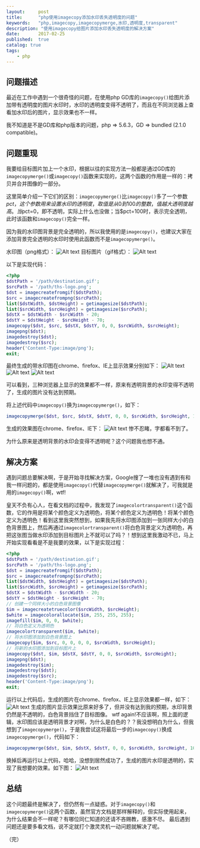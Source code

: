 ```yaml
---
layout:     post
title:      "php使用imagecopy添加水印丢失透明度的问题"
keywords:   "php,imagecopy,imagecopymerge,水印,透明度,transparent" 
description: "使用imagecopy给图片添加水印丢失透明度的解决方案"
date:       2017-02-25
published:  true 
catalog: true
tags:
    - php 
---
```


## 问题描述
最近在工作中遇到一个很奇怪的问题，在使用php GD库的`imagecopy()`给图片添加带有透明度的图片水印时，水印的透明度变得不透明了，而且在不同浏览器上查看加水印后的图片，显示效果也不一样。

我不知道是不是GD库和php版本的问题，php => 5.6.3，GD => bundled (2.1.0 compatible)。

## 问题重现
我要给目标图片加上一个水印，根据以往的实现方法一般都是通过GD库的`imagecopymerge()`或`imagecopy()`函数来实现的，这两个函数的作用是一样的：拷贝并合并图像的一部分。

这里简单介绍一下它们的区别：`imagecopymerge()`比`imagecopy()`多了一个参数$pct，这个参数用来设置水印的透明度，取值是从0到100的整数，值越大透明度越高。当$pct=0，即不透明，实际上什么也没做；当$pct=100时，表示完全透明，此时该函数和`imagecopy()`完全一样。

因为我的水印图背景是完全透明的，所以我使用的是`imagecopy()`，也建议大家在添加背景完全透明的水印时使用此函数而不是`imagecopymerge()`。

水印图（png格式）：
![Alt text](/img/2017/02/ths-logo.png)
目标图片（gif格式）：
![Alt text](/img/2017/02/destination.PNG)

以下是实现代码：

```php
<?php
$dstPath = '/path/destination.gif';
$srcPath = '/path/ths-logo.png';
$dst = imagecreatefromgif($dstPath);
$src = imagecreatefrompng($srcPath);
list($dstWidth, $dstHeight) = getimagesize($dstPath);
list($srcWidth, $srcHeight) = getimagesize($srcPath);
$dstX = $dstWidth - $srcWidth - 20;
$dstY = $dstHeight - $srcHeight - 70;
imagecopy($dst, $src, $dstX, $dstY, 0, 0, $srcWidth, $srcHeight);
imagepng($dst);
imagedestroy($dst);
imagedestroy($src);
header('Content-Type:image/png');
exit;
```

最终生成的带水印图在chrome、firefox、IE上显示效果分别如下：
![Alt text](/img/2017/02/chrome.PNG)
![Alt text](/img/2017/02/firefox.PNG)
![Alt text](/img/2017/02/IE.PNG)

可以看到，三种浏览器上显示的效果都不一样，原来有透明背景的水印变得不透明了，生成的图片没有达到预期。

将上述代码中`imagecopy()`换为`imagecopymerge()`，如下：
```php
imagecopymerge($dst, $src, $dstX, $dstY, 0, 0, $srcWidth, $srcHeight, 100);
```

生成的效果图在chrome、firefox、IE下：
![Alt text](/img/2017/02/chrome-3.PNG)
惨不忍睹，字都看不到了。

为什么原来是透明背景的水印会变得不透明呢？这个问题我也想不通。

## 解决方案
遇到问题总要解决啊，于是开始寻找解决方案，Google搜了一堆也没有遇到有和我一样问题的，都是使用`imagecopy()`代替`imagecopymerge()`就解决了，可我就是用的`imagecopy()`啊，wtf!

皇天不负有心人，在看文档的过程中，我发现了`imagecolortransparent()`这个函数，它的作用是将某个颜色定义为透明色，将某个颜色定义为透明色！将某个颜色定义为透明色！看到这里我突然想到，如果我先将水印图添加到一张同样大小的白色背景图上，然后再通过`imagecolortransparent()`将白色背景定义为透明色，再把这张图当做水印添加到目标图片上不就可以了吗？！想到这里我激动不已，马上开始实现看看是不是我要的效果，以下是实现过程：

```php
<?php
$dstPath = '/path/destination.gif';
$srcPath = '/path/ths-logo.png';
$dst = imagecreatefromgif($dstPath);
$src = imagecreatefrompng($srcPath);
list($dstWidth, $dstHeight) = getimagesize($dstPath);
list($srcWidth, $srcHeight) = getimagesize($srcPath);
$dstX = $dstWidth - $srcWidth - 20;
$dstY = $dstHeight - $srcHeight - 70;
// 创建一个同样大小的白色背景图像
$im = imagecreatetruecolor($srcWidth, $srcHeight);
$white = imagecolorallocate($im, 255, 255, 255);
imagefill($im, 0, 0, $white);
// 将白色定义为透明色
imagecolortransparent($im, $white);
// 将水印图添加到白色背景图上
imagecopy($im, $src, 0, 0, 0, 0, $srcWidth, $srcHeight);
// 将新的水印图添加到目标图片上
imagecopy($dst, $im, $dstX, $dstY, 0, 0, $srcWidth, $srcHeight);
imagepng($dst);
imagedestroy($im);
imagedestroy($dst);
imagedestroy($src);
header('Content-Type:image/png');
exit;
```

运行以上代码后，生成的图片在chrome、firefox、IE上显示效果都一样，如下：
![Alt text](/img/2017/02/IE.PNG)
生成的图片显示效果比原来好多了，但并没有达到我的预期，水印背景仍然是不透明的，白色背景挡住了目标图像。
wtf again!不应该啊，照上面的逻辑，水印图应该是透明背景才对啊，为什么是白色的？？我没想明白为什么，但我想到了`imagecopymerge()`，于是我尝试这将最后一步的`imagecopy()`换成`imagecopymerge()`，代码如下：

```php
imagecopymerge($dst, $im, $dstX, $dstY, 0, 0, $srcWidth, $srcHeight, 100);
```

换掉后再运行以上代码，哈哈，没想到居然成功了，生成的图片水印是透明的，实现了我想要的效果。如下图：
![Alt text](/img/2017/02/chrome-2.PNG)

## 总结
这个问题最终是解决了，但仍然有一点疑惑。对于`imagecopy()`和`imagecopymerge()`这两个函数，虽然官方文档是那样解释的，但实际使用起来，为什么结果会不一样呢？有哪位同仁知道的还请不吝赐教，感激不尽。
最后遇到问题还是要多看文档，说不定就打个激灵灵机一动问题就解决了呢。

（完）

